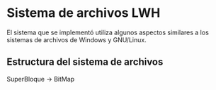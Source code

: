  # Sistema de archivos LWH 
El sistema que se implementó utiliza algunos aspectos similares a los sistemas de archivos de Windows y GNU/Linux.
## Estructura del sistema de archivos
SuperBloque -> BitMap 
